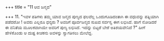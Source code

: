 +++
title = "11 ಆವ ಜನ್ಮದ"

+++
11.  "ಇವಳ ಪತಿಗಳು ತಮ್ಮ ಯಾವ ಜನ್ಮದ ಪುಣ್ಯದ ಫಲವೆಲ್ಲ ಒಂದುಗೂಡಿದಂತಾಗಿ ಈ ವಧುವನ್ನು ಪತ್ನಿಯಾಗಿ ಪಡೆದರೋ ! ಅವರು ಎಲ್ಲರೂ ಧನ್ಯರು ? ಅವರಿಗೆ ಪೂರ್ವಜನ್ಮದ ಸುಖದ ಸರ್ವಸ್ವ ಈಗ ಲಭಿಸಿದೆ. ಹಾಗೆ ನೋಡಿದರೆ ಈ ವನಿತೆಯ ಮೂಲಕವಾಗಿಯೇ ಅವರಿಗೆ ಪುಣ್ಯ ಲಭಿಸಿದೆ. ಇದನ್ನು ಬಿಟ್ಟರೆ ಬೇರೆ ಅತಿಶಯವೇನಿದೆ ?" ಹೀಗೆ ಹೇಳಿಕೊಂಡು ಆ ದುಷ್ಟ ಕೀಚಕನು ಅವಳನ್ನು ಸ್ವಾಗತಿಸಲು ಮೇಲೆದ್ದ.
